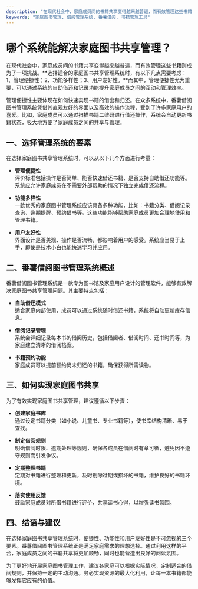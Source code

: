 ```yaml
---
description: "在现代社会中，家庭成员间的书籍共享变得越来越普遍，而有效管理这些书籍则成为了一项挑战。**选择适合的家庭图书共享管理系统时，有以下几点需要考虑：1、管理便捷性；2、功能多样性；3、用户友好性。**而其中，管理便捷性尤为重要，可以通过系统的自助借还和记录功能提升家庭成员之间的互动和管理效率。"
keywords: "家庭图书管理, 借阅管理系统, 番薯借阅, 书籍管理工具"
---
```

# 哪个系统能解决家庭图书共享管理？

在现代社会中，家庭成员间的书籍共享变得越来越普遍，而有效管理这些书籍则成为了一项挑战。**选择适合的家庭图书共享管理系统时，有以下几点需要考虑：1、管理便捷性；2、功能多样性；3、用户友好性。**而其中，管理便捷性尤为重要，可以通过系统的自助借还和记录功能提升家庭成员之间的互动和管理效率。

管理便捷性主要体现在如何快速实现书籍的借出和归还。在众多系统中，番薯借阅图书管理系统凭借其直观友好的界面以及高效的操作流程，受到了许多家庭用户的喜爱。比如，家庭成员可以通过扫描书籍二维码进行借还操作，系统会自动更新书籍状态，极大地方便了家庭成员之间的共享与管理。

## **一、选择管理系统的要素**

在选择家庭图书共享管理系统时，可以从以下几个方面进行考量：

- **管理便捷性**  
  评价标准包括操作是否简单、能否快速借还书籍、是否支持自助借还功能等。系统应允许家庭成员在不需要外部帮助的情况下独立完成借还流程。

- **功能多样性**  
  一款优秀的家庭图书管理系统应该具备多种功能，比如：书籍分类、借阅记录查询、逾期提醒、预约借书等。这些功能能够帮助家庭成员更加合理地使用和管理书籍。

- **用户友好性**  
  界面设计是否美观、操作是否流畅，都影响着用户的感受。系统应当易于上手，即使是技术小白也能快速学习并应用。

## **二、番薯借阅图书管理系统概述**

番薯借阅图书管理系统是一款专为图书馆及家庭用户设计的管理软件，能够有效解决家庭图书共享管理问题。其主要特点包括：

- **自助借还模式**  
  适合家庭内部使用，成员可以通过系统随时借还书籍，系统将自动更新库存信息。

- **借阅记录管理**  
  系统会详细记录每本书的借阅历史，包括借阅者、借阅时间、还书时间等，为家庭建立清晰的借阅档案。

- **书籍预约功能**  
  家庭成员可以提前预约尚未归还的书籍，确保获得所需读物。

## **三、如何实现家庭图书共享**

为了有效实现家庭图书共享管理，建议遵循以下步骤：

- **创建家庭书库**  
  通过设定书籍分类（如小说、儿童书、专业书籍等），使书库结构清晰、易于查找。

- **制定借阅规则**  
  明确借阅时限、逾期处理等规则，确保各成员在借阅时有章可循，避免因不遵守规则而引发争议。

- **定期整理书籍**  
  定期对书籍进行整理和更新，及时剔除过期或损坏的书籍，维护良好的书籍环境。

- **落实使用反馈**  
  鼓励家庭成员对所借书籍进行评价，共享读书心得，以增强读书氛围。

## **四、结语与建议**

在选择家庭图书共享管理系统时，便捷性、功能性和用户友好性是不可忽视的三个要素。番薯借阅图书管理系统正是满足家庭需求的理想选择。通过利用这样的平台，家庭成员之间的书籍共享将更加顺畅，同时也能营造出良好的阅读氛围。

为了更好地开展家庭图书管理工作，建议各家庭可以根据实际情况，定制适合的借阅规则，并保持一定的主动沟通。务必实现资源的最大化利用，让每一本书籍都能够发挥它应有的价值。
